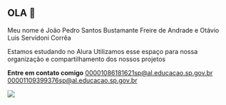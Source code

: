 ## OLA 👋

Meu nome é João Pedro Santos Bustamante Freire de Andrade e Otávio Luis Servidoni Corrêa

Estamos estudando no Alura
Utilizamos esse espaço para nossa organização e compartilhamento dos nossos projetos 

**Entre em contato comigo**
00001086181621sp@al.educacao.sp.gov.br
00001109399376sp@al.educacao.sp.gov.br

![](https://media4.giphy.com/media/v1.Y2lkPTc5MGI3NjExeXF2ZGhxcXFwZ3dnc3Bxa2h6cTJ5cGc2ZGVodTR4djdqMHE5a2ZscSZlcD12MV9pbnRlcm5hbF9naWZfYnlfaWQmY3Q9Zw/iAnEvLVEtPuLK/giphy.webp)


